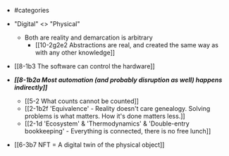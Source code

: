 - #categories

- "Digital" <> "Physical"
	- Both are reality and demarcation is arbitrary
		- [[10-2g2e2 Abstractions are real, and created the same way as with any other knowledge]]

- [[8-1b3 The software can control the hardware]]

- ***[[8-1b2a Most automation (and probably disruption as well) happens indirectly]]***
	- [[5-2 What counts cannot be counted]]
	- [[2-1b2f 'Equivalence' - Reality doesn't care genealogy. Solving problems is what matters. How it's done matters less.]]
	- [[2-1d 'Ecosystem' & 'Thermodynamics' & 'Double-entry bookkeeping' - Everything is connected, there is no free lunch]]

- [[6-3b7 NFT = A digital twin of the physical object]]
